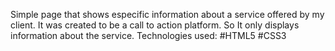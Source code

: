 Simple page that shows especific information about a service offered by my client. It was created to be a call to action platform. So It only displays information about the service. Technologies used: #HTML5 #CSS3
